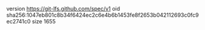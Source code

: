 version https://git-lfs.github.com/spec/v1
oid sha256:1047eb801c8b34f6424ec2c6e4b6b1453fe8f2653b042112693c0fc9ec2741c0
size 1655
